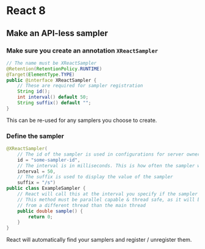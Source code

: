# React 8

## Make an API-less sampler

### Make sure you create an annotation `XReactSampler`

```java
// The name must be XReactSampler
@Retention(RetentionPolicy.RUNTIME)
@Target(ElementType.TYPE)
public @interface XReactSampler {
    // These are required for sampler registration
    String id();
    int interval() default 50;
    String suffix() default "";
}

```

This can be re-used for any samplers you choose to create.

### Define the sampler
```java
@XReactSampler(
    // The id of the sampler is used in configurations for server owners
    id = "some-sampler-id",
    // The interval is in milliseconds. This is how often the sampler will run
    interval = 50,
    // The suffix is used to display the value of the sampler
    suffix = "/s")
public class ExampleSampler {
    // React will call this at the interval you specify if the sampler is used
    // This method must be parallel capable & thread safe, as it will be called
    // from a different thread than the main thread
    public double sample() {
        return 0;
    }
}
```

React will automatically find your samplers and register / unregister them.